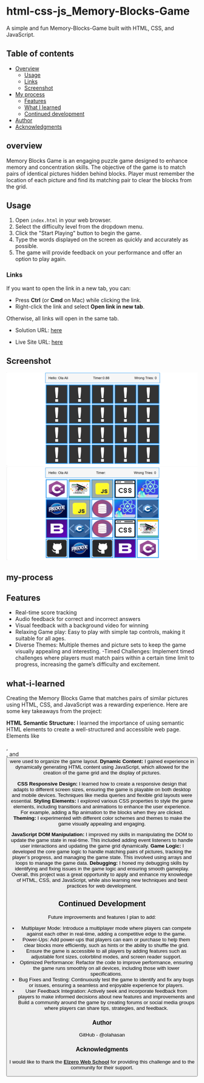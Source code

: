 # html-css-js_Memory-Blocks-Game
A simple and fun Memory-Blocks-Game built with HTML, CSS, and JavaScript.


## Table of contents

- [Overview](#overview)
  - [Usage](#Usage)
  - [Links](#links)
  - [Screenshot](#Screenshot)
- [My process](#my-process)
  - [Features](#Features)
  - [What I learned](#what-i-learned)
  - [Continued development](#continued-development)
- [Author](#author)
- [Acknowledgments](#Acknowledgments)


## overview
Memory Blocks Game is an engaging puzzle game designed to enhance memory and concentration skills. The objective of the game is to match pairs of identical pictures hidden behind blocks. Player must remember the location of each picture and find its matching pair to clear the blocks from the grid.

## Usage
1. Open `index.html` in your web browser.
2. Select the difficulty level from the dropdown menu.
3. Click the "Start Playing" button to begin the game.
4. Type the words displayed on the screen as quickly and accurately as possible.
5. The game will provide feedback on your performance and offer an option to play again.

### Links

If you want to open the link in a new tab, you can:

- Press **Ctrl** (or **Cmd** on Mac) while clicking the link.
- Right-click the link and select **Open link in new tab**.

Otherwise, all links will open in the same tab.


- Solution URL: [here](https://github.com/olahasan/html-css-js_Memory-Blocks-Game)

- Live Site URL: [here](https://olahasan.github.io/html-css-js_Memory-Blocks-Game/)

 ## Screenshot
 
![Screenshot](./images/screenshot.png)
![Screenshot](./images/screenshot2.png)

## my-process

## Features
- Real-time score tracking
- Audio feedback for correct and incorrect answers
- Visual feedback with a background video for winning
- Relaxing Game play: Easy to play with simple tap controls, making it suitable for all ages.
- Diverse Themes: Multiple themes and picture sets to keep the game visually appealing and interesting.
-Timed Challenges: Implement timed challenges where players must match pairs within a certain time limit to progress, increasing the game’s difficulty and excitement.

## what-i-learned
Creating the Memory Blocks Game that matches pairs of similar pictures using HTML, CSS, and JavaScript was a rewarding experience. Here are some key takeaways from the project:

**HTML**
**Semantic Structure:** I learned the importance of using semantic HTML elements to create a well-structured and accessible web page. Elements like <section>, <div>, and <button> were used to organize the game layout.
**Dynamic Content:** I gained experience in dynamically generating HTML content using JavaScript, which allowed for the creation of the game grid and the display of pictures.

**CSS**
**Responsive Design:** I learned how to create a responsive design that adapts to different screen sizes, ensuring the game is playable on both desktop and mobile devices. Techniques like media queries and flexible grid layouts were essential.
**Styling Elements:** I explored various CSS properties to style the game elements, including transitions and animations to enhance the user experience. For example, adding a flip animation to the blocks when they are clicked.
**Theming:** I experimented with different color schemes and themes to make the game visually appealing and engaging.

**JavaScript**
**DOM Manipulation:** I improved my skills in manipulating the DOM to update the game state in real-time. This included adding event listeners to handle user interactions and updating the game grid dynamically.
**Game Logic:** I developed the core game logic to handle matching pairs of pictures, tracking the player’s progress, and managing the game state. This involved using arrays and loops to manage the game data.
**Debugging:** I honed my debugging skills by identifying and fixing issues in the game logic and ensuring smooth gameplay.
Overall, this project was a great opportunity to apply and enhance my knowledge of HTML, CSS, and JavaScript, while also learning new techniques and best practices for web development.

## Continued Development
Future improvements and features I plan to add:
- Multiplayer Mode: Introduce a multiplayer mode where players can compete against each other in real-time, adding a competitive edge to the game.
- Power-Ups: Add power-ups that players can earn or purchase to help them clear blocks more efficiently, such as hints or the ability to shuffle the grid.
- Ensure the game is accessible to all players by adding features such as adjustable font sizes, colorblind modes, and screen reader support.
- Optimized Performance: Refactor the code to improve performance, ensuring the game runs smoothly on all devices, including those with lower specifications.
- Bug Fixes and Testing: Continuously test the game to identify and fix any bugs or issues, ensuring a seamless and enjoyable experience for players.
- User Feedback Integration: Actively seek and incorporate feedback from players to make informed decisions about new features and improvements and Build a community around the game by creating forums or social media groups where players can share tips, strategies, and feedback.


### Author

GitHub - @olahasan

### Acknowledgments

I would like to thank the **[Elzero Web School](https://elzero.org/)** for providing this challenge and to the community for their support.



